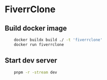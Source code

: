 # FiverrClone

## Build docker image

```sh
    docker buildx build ./ -t 'fiverrclone'
    docker run fiverrclone
```

## Start dev server

```sh
    pnpm -r -stream dev
```
